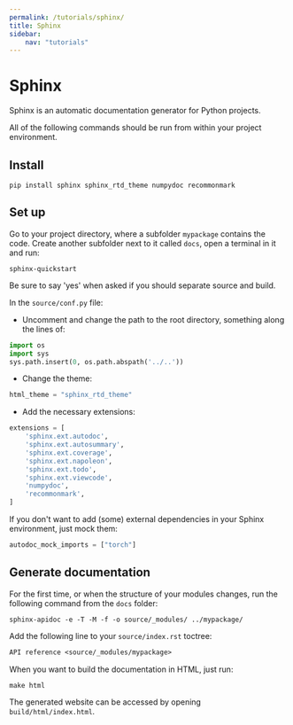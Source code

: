 ```yaml
---
permalink: /tutorials/sphinx/
title: Sphinx
sidebar:
    nav: "tutorials"
---
```


# Sphinx

Sphinx is an automatic documentation generator for Python projects.

All of the following commands should be run from within your project environment.

## Install

```shell
pip install sphinx sphinx_rtd_theme numpydoc recommonmark
```

## Set up

Go to your project directory, where a subfolder `mypackage` contains the code. Create another subfolder next to it called `docs`, open a terminal in it and run:

```shell
sphinx-quickstart
```

Be sure to say 'yes' when asked if you should separate source and build.

In the `source/conf.py` file:

- Uncomment and change the path to the root directory, something along the lines of:

```python
import os
import sys
sys.path.insert(0, os.path.abspath('../..'))
```

- Change the theme:

```python
html_theme = "sphinx_rtd_theme"
```

- Add the necessary extensions:

```python
extensions = [
    'sphinx.ext.autodoc',
    'sphinx.ext.autosummary',
    'sphinx.ext.coverage',
    'sphinx.ext.napoleon',
    'sphinx.ext.todo',
    'sphinx.ext.viewcode',
    'numpydoc',
    'recommonmark',
]
```

If you don't want to add (some) external dependencies in your Sphinx environment, just mock them:

```python
autodoc_mock_imports = ["torch"]
```

## Generate documentation

For the first time, or when the structure of your modules changes, run the following command from the `docs` folder:

```shell
sphinx-apidoc -e -T -M -f -o source/_modules/ ../mypackage/
```

Add the following line to your `source/index.rst` toctree:

```rst
API reference <source/_modules/mypackage>
```

When you want to build the documentation in HTML, just run:

```shell
make html
```

The generated website can be accessed by opening `build/html/index.html`.
